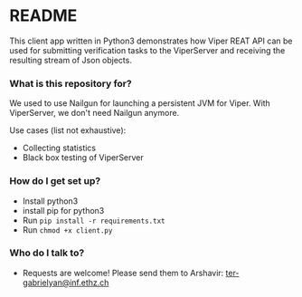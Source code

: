 # README #

This client app written in Python3 demonstrates how Viper REAT API can be used for submitting verification tasks to the ViperServer and receiving the resulting stream of Json objects. 

### What is this repository for? ###

We used to use Nailgun for launching a persistent JVM for Viper. With ViperServer, we don't need Nailgun anymore. 

Use cases (list not exhaustive): 

* Collecting statistics 
* Black box testing of ViperServer

### How do I get set up? ###

* Install python3
* install pip for python3
* Run ```pip install -r requirements.txt```
* Run ```chmod +x client.py```

### Who do I talk to? ###

* Requests are welcome! Please send them to Arshavir: ter-gabrielyan@inf.ethz.ch